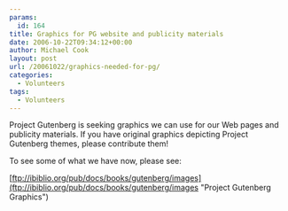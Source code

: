 ```yaml
---
params:
  id: 164
title: Graphics for PG website and publicity materials
date: 2006-10-22T09:34:12+00:00
author: Michael Cook
layout: post
url: /20061022/graphics-needed-for-pg/
categories:
  - Volunteers
tags:
  - Volunteers
---
```

Project Gutenberg is seeking graphics we can use for our Web pages and publicity materials. If you have original graphics depicting Project Gutenberg themes, please contribute them!

To see some of what we have now, please see:

[ftp://ibiblio.org/pub/docs/books/gutenberg/images](ftp://ibiblio.org/pub/docs/books/gutenberg/images "Project Gutenberg Graphics")
